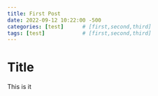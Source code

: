 ```yaml
---
title: First Post
date: 2022-09-12 10:22:00 -500
categories: [test]      # [first,second,third]
tags: [test]            # [first,second,third]
---
```


# Title
This is it